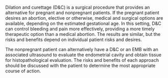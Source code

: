 Dilation and curettage (D&C) is a surgical procedure that provides an alternative for pregnant and nonpregnant patients. If the pregnant patient desires an abortion, elective or otherwise, medical and surgical options are available, depending on the estimated gestational age. In this setting, D&C can control bleeding and pain more effectively, providing a more timely therapeutic option than a medical abortion. The results are similar, but the risks and benefits depend on individual patient risks and desires.

The nonpregnant patient can alternatively have a D&C or an EMB with an associated ultrasound to evaluate the endometrial cavity and obtain tissue for histopathological evaluation. The risks and benefits of each approach should be discussed with the patient to determine the most appropriate course of action.